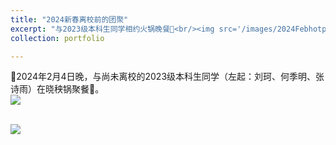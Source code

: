 ```yaml
---
title: "2024新春离校前的团聚"
excerpt: "与2023级本科生同学相约火锅晚餐🍲<br/><img src='/images/2024Febhotpot.jpg'>"
collection: portfolio

---
```


🤤2024年2月4日晚，与尚未离校的2023级本科生同学（左起：刘珂、何季明、张诗雨）在晓秧锅聚餐🤤。
<br/><img src='/images/2024Febhotpot.jpg'>

<br/><img src='/images/2024Febhotpot2.jpg'>
